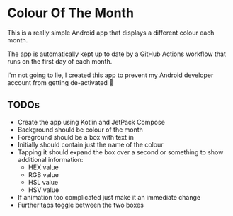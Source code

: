 # Colour Of The Month

This is a really simple Android app that displays a different colour each month.

The app is automatically kept up to date by a GitHub Actions workflow that runs on the first day of each month.

I'm not going to lie, I created this app to prevent my Android developer account from getting de-activated 🙂

## TODOs

* Create the app using Kotlin and JetPack Compose
* Background should be colour of the month
* Foreground should be a box with text in
* Initially should contain just the name of the colour
* Tapping it should expand the box over a second or something to show additional information:
  * HEX value
  * RGB value
  * HSL value
  * HSV value
* If animation too complicated just make it an immediate change
* Further taps toggle between the two boxes

